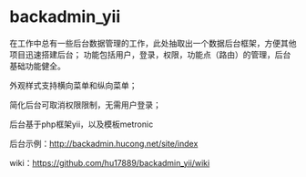 backadmin_yii
=============

在工作中总有一些后台数据管理的工作，此处抽取出一个数据后台框架，方便其他项目迅速搭建后台； 功能包括用户，登录，权限，功能点（路由）的管理，后台基础功能健全。

外观样式支持横向菜单和纵向菜单；

简化后台可取消权限限制，无需用户登录；



后台基于php框架yii，以及模板metronic

后台示例：http://backadmin.hucong.net/site/index

wiki：https://github.com/hu17889/backadmin_yii/wiki
